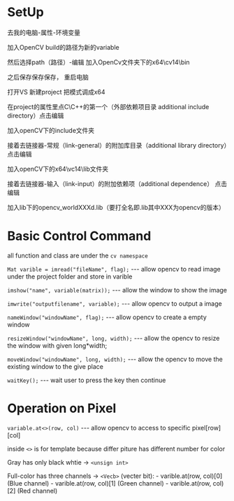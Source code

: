 # SetUp
去我的电脑-属性-环境变量

加入OpenCV build的路径为新的variable

然后选择path（路径）-编辑 加入OpenCv文件夹下的x64\cv14\bin

之后保存保存保存， 重启电脑


打开VS 新建project 把模式调成x64

在project的属性里点C\C++的第一个（外部依赖项目录 additional include directory）点击编辑

加入openCV下的include文件夹

接着去链接器-常规（link-general）的附加库目录（additional library directory）点击编辑

加入openCV下的x64\vc14\lib文件夹

接着去链接器-输入（link-input）的附加依赖项（additional dependence） 点击编辑

加入lib下的opencv_worldXXXd.lib（要打全名即.lib其中XXX为opencv的版本）



# Basic Control Command

all function and class are under the `cv namespace`

`Mat varible = imread("fileName", flag);` --- allow opencv to read image under the project folder and store in varible

`imshow("name", variable(matrix));` --- allow the window to show the image

`imwrite("outputfilename", variable);` --- allow opencv to output a image

`nameWindow("windowName", flag);` --- allow opencv to create a empty window 

`resizeWindow("windowName", long, width);` --- allow the opencv to resize the window with given long*width;

`moveWindow("windowName", long, width);` --- allow the opencv to move the existing window to the give place

`waitKey();` --- wait user to press the key then continue

# Operation on Pixel
`variable.at<>(row, col)` --- allow opencv to access to specific pixel[row][col]

inside `<>` is for template because differ piture has different number for color

Gray has only black whtie -> `<unsign int>`

Full-color has three channels -> `<Vecb>` (vecter  bit):
    - varible.at<Vecb>(row, col)[0] (Blue channel)
    - varible.at<Vecb>(row, col)[1] (Green channel)
    - varible.at<Vecb>(row, col)[2] (Red channel)
    


